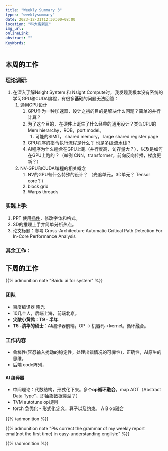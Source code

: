 ```yaml
---
title: "Weekly Summary 3"
types: "weeklysummary"
date: 2023-12-31T12:30:00+08:00
location: "科大高新区"
img_url: 
onlineLink: 
abstract: ""
KeyWords:
---
```


## 本周的工作

### 理论调研:

1. 在深入了解Nsight System 和 Nsight Compute时，我发现我根本没有系统的学习GPU和CUDA编程，有很多**基础**的问题无法回答：
      1. 通用GPU设计
            1. GPU作为一种加速器，设计之初的目的是解决什么问题？简单的并行计算？
            2. 为了这个目的，在硬件上诞生了什么经典的通用设计？类似CPU的Mem hierarchy，ROB，port model。
                  1. 可能的SIMT， shared memory， large shared register page
            3. GPU程序的指令执行流程是什么？ 也是多级流水线？
            4. AI程序为什么适合在GPU上跑（并行度高，访存量大？），以及是如何在GPU上跑的？（举例 CNN，transformer，前向反向传播，梯度更新？）
      2. NV-GPU和CUDA编程的相关概念
            1. NV的GPU有什么特殊的设计？ （光追单元，3D单元？ Tensor core？）
            2. block grid 
            3. Warps threads


### 实践上手:

1. PPT 使用[插件](https://www.efficient-elements.com/education/)，修改字体和格式。
2. SD的推理上手并简单分析热点。
3. 论文标题：参考 Cross-Architecture Automatic Critical Path Detection For In-Core Performance Analysis


### 其余工作：


## 下周的工作




{{% admonition note "Baidu ai for system" %}}


### 团队

- 百度编译器 晓光
- 10几个人，后端上海，前端北京。
- **尖酸小黄鸭：T9 - 半年**
- **T5 -清华的硕士**：AI编译器前端，OP → 机器码→kernel。循环融合。

### 工作内容

- 鲁棒性(容忍输入扰动的稳定性，处理出错情况的可靠性)，正确性，AI原生的思维。
- 后端 code阵列，

#### AI 编译器

- 中间理论：代数结构，形式化下来。多个**op循环融合**，map ADT（Abstract Data Type"，即抽象数据类型？）
- TVM autotune op规则
- torch 负优化 - 形式化定义，算子以及约束。 A B op融合

{{% /admonition %}}



{{% admonition note "Pls correct the grammar of my weekly report emai(not the first time) in easy-understanding english:" %}}

{{% /admonition %}}